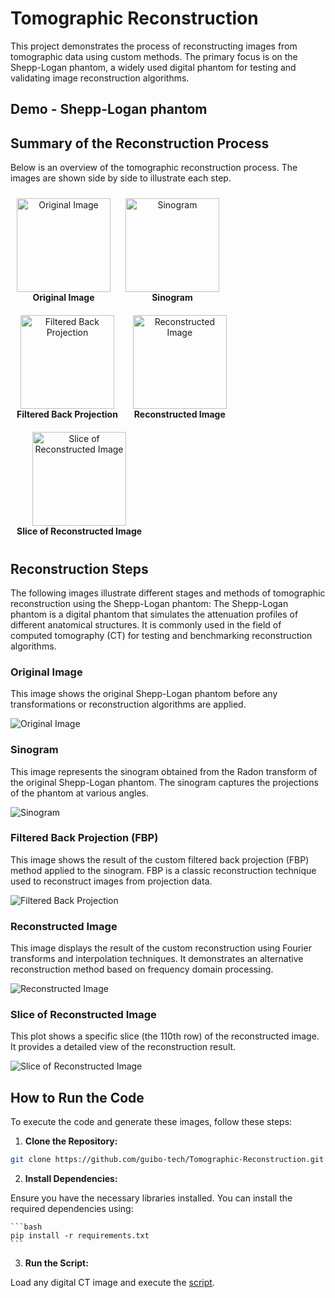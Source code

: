 # Tomographic Reconstruction

This project demonstrates the process of reconstructing images from tomographic data using custom methods. The primary focus is on the Shepp-Logan phantom, a widely used digital phantom for testing and validating image reconstruction algorithms.

## Demo - Shepp-Logan phantom

## Summary of the Reconstruction Process

Below is an overview of the tomographic reconstruction process. The images are shown side by side to illustrate each step.

<p align="center">
  <div style="display: inline-block; text-align: center; margin: 10px;">
    <img src="assets/shepp_logan_phantom/original.png" alt="Original Image" width="150"/>
    <div><b>Original Image</b></div>
  </div>
  <div style="display: inline-block; text-align: center; margin: 10px;">
    <img src="assets/shepp_logan_phantom/sinogram.png" alt="Sinogram" width="150"/>
    <div><b>Sinogram</b></div>
  </div>
  <div style="display: inline-block; text-align: center; margin: 10px;">
    <img src="assets/shepp_logan_phantom/filtered_back_projection.png" alt="Filtered Back Projection" width="150"/>
    <div><b>Filtered Back Projection</b></div>
  </div>
  <div style="display: inline-block; text-align: center; margin: 10px;">
    <img src="assets/shepp_logan_phantom/reconstructed_image.png" alt="Reconstructed Image" width="150"/>
    <div><b>Reconstructed Image</b></div>
  </div>
  <div style="display: inline-block; text-align: center; margin: 10px;">
    <img src="assets/shepp_logan_phantom/slice_of_reconstructed_image.png" alt="Slice of Reconstructed Image" width="150"/>
    <div><b>Slice of Reconstructed Image</b></div>
  </div>
</p>


## Reconstruction Steps

The following images illustrate different stages and methods of tomographic reconstruction using the Shepp-Logan phantom:
The Shepp-Logan phantom is a digital phantom that simulates the attenuation profiles of different anatomical structures. It is commonly used in the field of computed tomography (CT) for testing and benchmarking reconstruction algorithms.


### Original Image
This image shows the original Shepp-Logan phantom before any transformations or reconstruction algorithms are applied.

![Original Image](assets/shepp_logan_phantom/original.png)

### Sinogram
This image represents the sinogram obtained from the Radon transform of the original Shepp-Logan phantom. The sinogram captures the projections of the phantom at various angles.

![Sinogram](assets/shepp_logan_phantom/sinogram.png)

### Filtered Back Projection (FBP)
This image shows the result of the custom filtered back projection (FBP) method applied to the sinogram. FBP is a classic reconstruction technique used to reconstruct images from projection data.

![Filtered Back Projection](assets/shepp_logan_phantom/filtered_back_projection.png)

### Reconstructed Image
This image displays the result of the custom reconstruction using Fourier transforms and interpolation techniques. It demonstrates an alternative reconstruction method based on frequency domain processing.

![Reconstructed Image](assets/shepp_logan_phantom/reconstructed_image.png)

### Slice of Reconstructed Image
This plot shows a specific slice (the 110th row) of the reconstructed image. It provides a detailed view of the reconstruction result.

![Slice of Reconstructed Image](assets/shepp_logan_phantom/slice_of_reconstructed_image.png)

## How to Run the Code

To execute the code and generate these images, follow these steps:

1. **Clone the Repository:**

```bash
git clone https://github.com/guibo-tech/Tomographic-Reconstruction.git
```

2. **Install Dependencies:**

Ensure you have the necessary libraries installed. You can install the required dependencies using:

    ```bash
    pip install -r requirements.txt
    ```

3. **Run the Script:**

Load any digital CT image and execute the [script](project/CT_reconstructor.py).



